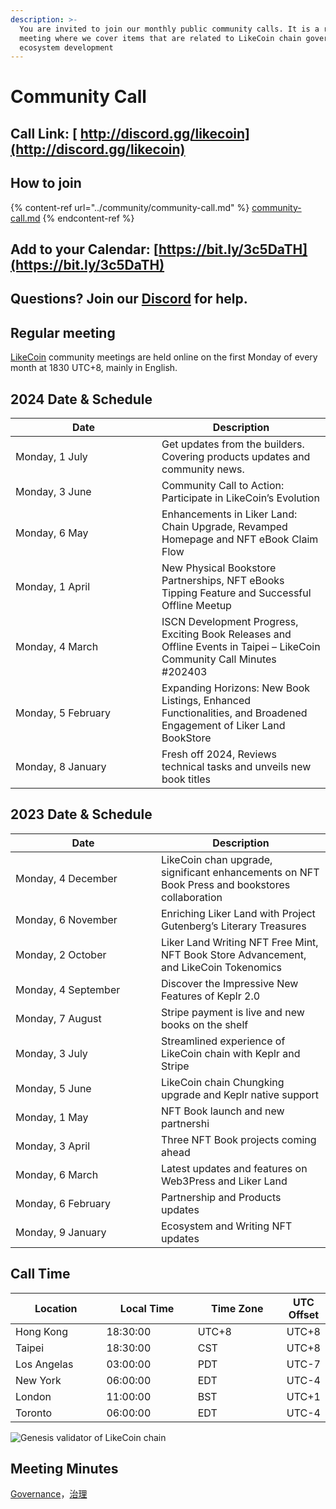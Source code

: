 ```yaml
---
description: >-
  You are invited to join our monthly public community calls. It is a recurrent
  meeting where we cover items that are related to LikeCoin chain governance and
  ecosystem development
---
```


# Community Call

## Call Link: [ http://discord.gg/likecoin](http://discord.gg/likecoin)

## How to join

{% content-ref url="../community/community-call.md" %}
[community-call.md](../community/community-call.md)
{% endcontent-ref %}

## Add to your Calendar: [https://bit.ly/3c5DaTH](https://bit.ly/3c5DaTH)

## Questions? Join our [Discord](http://discord.gg/likecoin) for help.

## Regular meeting

[LikeCoin](https://like.co/) community meetings are held online on the first Monday of every month at 1830 UTC+8, mainly in English.

## **2024 Date & Schedule**

<table><thead><tr><th width="218">Date </th><th>Description</th></tr></thead><tbody><tr><td>Monday, 1 July</td><td>Get updates from the builders. Covering products updates and community news.</td></tr><tr><td>Monday, 3 June</td><td>Community Call to Action: Participate in LikeCoin’s Evolution</td></tr><tr><td>Monday, 6 May</td><td>Enhancements in Liker Land: Chain Upgrade, Revamped Homepage and NFT eBook Claim Flow</td></tr><tr><td>Monday, 1 April</td><td>New Physical Bookstore Partnerships, NFT eBooks Tipping Feature and Successful Offline Meetup</td></tr><tr><td>Monday, 4 March</td><td>ISCN Development Progress, Exciting Book Releases and Offline Events in Taipei – LikeCoin Community Call Minutes #202403</td></tr><tr><td>Monday, 5 February</td><td>Expanding Horizons: New Book Listings, Enhanced Functionalities, and Broadened Engagement of Liker Land BookStore</td></tr><tr><td>Monday, 8 January </td><td>Fresh off 2024, Reviews technical tasks and unveils new book titles</td></tr></tbody></table>

## **2023 Date & Schedule**

<table><thead><tr><th width="217">Date </th><th>Description</th></tr></thead><tbody><tr><td>Monday, 4 December</td><td>LikeCoin chan upgrade, significant enhancements on NFT Book Press and bookstores collaboration</td></tr><tr><td>Monday, 6 November</td><td>Enriching Liker Land with Project Gutenberg’s Literary Treasures</td></tr><tr><td>Monday, 2 October</td><td>Liker Land Writing NFT Free Mint, NFT Book Store Advancement, and LikeCoin Tokenomics</td></tr><tr><td>Monday, 4 September</td><td>Discover the Impressive New Features of Keplr 2.0</td></tr><tr><td>Monday, 7 August</td><td>Stripe payment is live and new books on the shelf</td></tr><tr><td>Monday, 3 July</td><td>Streamlined experience of LikeCoin chain with Keplr and Stripe</td></tr><tr><td>Monday, 5 June</td><td>LikeCoin chain Chungking upgrade and Keplr native support</td></tr><tr><td>Monday, 1 May</td><td>NFT Book launch and new partnershi</td></tr><tr><td>Monday, 3 April</td><td>Three NFT Book projects coming ahead</td></tr><tr><td>Monday, 6 March</td><td>Latest updates and features on Web3Press and Liker Land</td></tr><tr><td>Monday, 6 February</td><td>Partnership and Products updates</td></tr><tr><td>Monday, 9 January</td><td>Ecosystem and Writing NFT updates</td></tr></tbody></table>

## **Call Time**

<table><thead><tr><th width="150">Location</th><th width="150">Local Time</th><th width="150">Time Zone</th><th>UTC Offset</th></tr></thead><tbody><tr><td>Hong Kong</td><td>18:30:00</td><td>UTC+8</td><td>UTC+8</td></tr><tr><td>Taipei</td><td>18:30:00</td><td>CST</td><td>UTC+8</td></tr><tr><td>Los Angelas</td><td>03:00:00</td><td>PDT</td><td>UTC-7</td></tr><tr><td>New York</td><td>06:00:00</td><td>EDT</td><td>UTC-4</td></tr><tr><td>London</td><td>11:00:00</td><td>BST</td><td>UTC+1</td></tr><tr><td>Toronto</td><td>06:00:00</td><td>EDT</td><td>UTC-4</td></tr></tbody></table>

![Genesis validator of LikeCoin chain](../../.gitbook/assets/LikeCoin\_AD70\_Validators-01.png)

## Meeting Minutes

[Governance](https://blog.like.co/category/governance/)，[治理](https://blog.like.co/zh/category/%E6%B2%BB%E7%90%86/)
